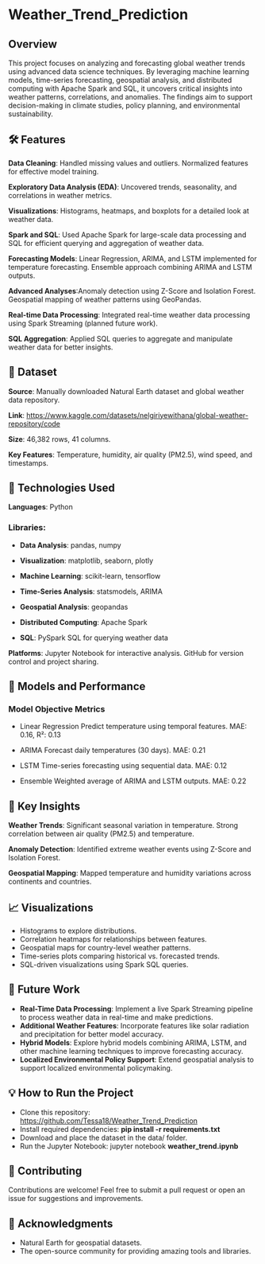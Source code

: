 # Weather_Trend_Prediction
## Overview
This project focuses on analyzing and forecasting global weather trends using advanced data science techniques. By leveraging machine learning models, time-series forecasting, geospatial analysis, and distributed computing with Apache Spark and SQL, it uncovers critical insights into weather patterns, correlations, and anomalies. The findings aim to support decision-making in climate studies, policy planning, and environmental sustainability.

## 🛠️ Features

**Data Cleaning**: Handled missing values and outliers. Normalized features for effective model training.

**Exploratory Data Analysis (EDA)**: Uncovered trends, seasonality, and correlations in weather metrics.

**Visualizations**: Histograms, heatmaps, and boxplots for a detailed look at weather data.

**Spark and SQL**: Used Apache Spark for large-scale data processing and SQL for efficient querying and aggregation of weather data.

**Forecasting Models**: Linear Regression, ARIMA, and LSTM implemented for temperature forecasting. Ensemble approach combining ARIMA and LSTM outputs.

**Advanced Analyses**:Anomaly detection using Z-Score and Isolation Forest. Geospatial mapping of weather patterns using GeoPandas.

**Real-time Data Processing**: Integrated real-time weather data processing using Spark Streaming (planned future work).

**SQL Aggregation**: Applied SQL queries to aggregate and manipulate weather data for better insights.


## 📂 Dataset
**Source**: Manually downloaded Natural Earth dataset and global weather data repository. 

**Link**: https://www.kaggle.com/datasets/nelgiriyewithana/global-weather-repository/code

**Size**: 46,382 rows, 41 columns.

**Key Features**: Temperature, humidity, air quality (PM2.5), wind speed, and timestamps.

## 🧰 Technologies Used
**Languages**: Python

### Libraries:
-  **Data Analysis**: pandas, numpy

-  **Visualization**: matplotlib, seaborn, plotly

-  **Machine Learning**: scikit-learn, tensorflow

-  **Time-Series Analysis**: statsmodels, ARIMA

-  **Geospatial Analysis**: geopandas

-  **Distributed Computing**: Apache Spark

-  **SQL**: PySpark SQL for querying weather data

**Platforms**: Jupyter Notebook for interactive analysis. GitHub for version control and project sharing.


## 🚀 Models and Performance

### Model	Objective	Metrics

- Linear Regression	Predict temperature using temporal features.	MAE: 0.16, R²: 0.13

- ARIMA	Forecast daily temperatures (30 days).	MAE: 0.21

- LSTM	Time-series forecasting using sequential data.	MAE: 0.12

- Ensemble	Weighted average of ARIMA and LSTM outputs.	MAE: 0.22

## 🔎 Key Insights
**Weather Trends**: Significant seasonal variation in temperature.
Strong correlation between air quality (PM2.5) and temperature.

**Anomaly Detection**:
Identified extreme weather events using Z-Score and Isolation Forest.

**Geospatial Mapping**:
Mapped temperature and humidity variations across continents and countries.

## 📈 Visualizations
- Histograms to explore distributions.
- Correlation heatmaps for relationships between features.
- Geospatial maps for country-level weather patterns.
- Time-series plots comparing historical vs. forecasted trends.
- SQL-driven visualizations using Spark SQL queries.
## 📝 Future Work
-  **Real-Time Data Processing**: Implement a live Spark Streaming pipeline to process weather data in real-time and make predictions.
-  **Additional Weather Features**: Incorporate features like solar radiation and precipitation for better model accuracy.
-  **Hybrid Models**: Explore hybrid models combining ARIMA, LSTM, and other machine learning techniques to improve forecasting accuracy.
-  **Localized Environmental Policy Support**: Extend geospatial analysis to support localized environmental policymaking.
## 💡 How to Run the Project
- Clone this repository: https://github.com/Tessa18/Weather_Trend_Prediction 
- Install required dependencies:
**pip install -r requirements.txt** 
- Download and place the dataset in the data/ folder.
- Run the Jupyter Notebook:
jupyter notebook **weather_trend.ipynb**

## 🤝 Contributing
Contributions are welcome! Feel free to submit a pull request or open an issue for suggestions and improvements.

## 🙌 Acknowledgments
- Natural Earth for geospatial datasets.
- The open-source community for providing amazing tools and libraries.
